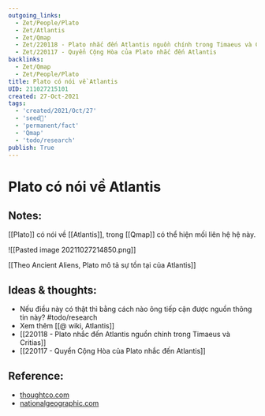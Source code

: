 ```yaml
---
outgoing_links:
  - Zet/People/Plato
  - Zet/Atlantis
  - Zet/Qmap
  - Zet/220118 - Plato nhắc đến Atlantis nguồn chính trong Timaeus và Critias
  - Zet/220117 - Quyển Cộng Hòa của Plato nhắc đến Atlantis
backlinks:
  - Zet/Qmap
  - Zet/People/Plato
title: Plato có nói về Atlantis
UID: 211027215101
created: 27-Oct-2021
tags:
  - 'created/2021/Oct/27'
  - 'seed🥜'
  - 'permanent/fact'
  - 'Qmap'
  - 'todo/research'
publish: True
---
```

# Plato có nói về Atlantis

## Notes:
[[Plato]] có nói về [[Atlantis]], trong [[Qmap]] có thể hiện mối liên hệ hệ này.

![[Pasted image 20211027214850.png]]

[[Theo Ancient Aliens, Plato mô tả sự tồn tại của Atlantis]]

## Ideas & thoughts:
- Nếu điều này có thật thì bằng cách nào ông tiếp cận được nguồn thông tin này? #todo/research 
- Xem thêm [[@ wiki, Atlantis]]
- [[220118 - Plato nhắc đến Atlantis nguồn chính trong Timaeus và Critias]]
- [[220117 - Quyển Cộng Hòa của Plato nhắc đến Atlantis]]

## Reference:
- [thoughtco.com](https://www.thoughtco.com/platos-atlantis-from-the-timaeus-119667)
- [nationalgeographic.com](https://www.nationalgeographic.com/history/article/atlantis)

